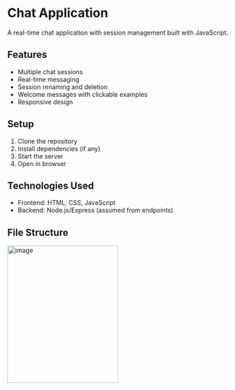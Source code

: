 # Chat Application

A real-time chat application with session management built with JavaScript.

## Features

- Multiple chat sessions
- Real-time messaging
- Session renaming and deletion
- Welcome messages with clickable examples
- Responsive design

## Setup

1. Clone the repository
2. Install dependencies (if any)
3. Start the server
4. Open in browser

## Technologies Used

- Frontend: HTML, CSS, JavaScript
- Backend: Node.js/Express (assumed from endpoints)

## File Structure
<img width="251" height="311" alt="image" src="https://github.com/user-attachments/assets/69a63105-77aa-43fe-a284-2c90e3fc99b3" />
